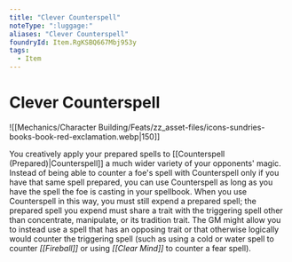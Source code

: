 ```yaml
---
title: "Clever Counterspell"
noteType: ":luggage:"
aliases: "Clever Counterspell"
foundryId: Item.RgKSBQ667Mbj953y
tags:
  - Item
---
```


# Clever Counterspell
![[Mechanics/Character Building/Feats/zz_asset-files/icons-sundries-books-book-red-exclamation.webp|150]]

You creatively apply your prepared spells to [[Counterspell (Prepared)|Counterspell]] a much wider variety of your opponents' magic. Instead of being able to counter a foe's spell with Counterspell only if you have that same spell prepared, you can use Counterspell as long as you have the spell the foe is casting in your spellbook. When you use Counterspell in this way, you must still expend a prepared spell; the prepared spell you expend must share a trait with the triggering spell other than concentrate, manipulate, or its tradition trait. The GM might allow you to instead use a spell that has an opposing trait or that otherwise logically would counter the triggering spell (such as using a cold or water spell to counter _[[Fireball]]_ or using _[[Clear Mind]]_ to counter a fear spell).

